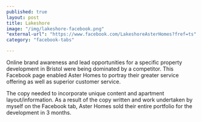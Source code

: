```yaml
---
published: true
layout: post
title: Lakeshore
image: "/img/lakeshore-facebook.png"
"external-url": "https://www.facebook.com/LakeshoreAsterHomes?fref=ts"
category: "facebook-tabs"

---
```


Online brand awareness and lead opportunities for a specific property development in Bristol were being dominated by a competitor. This Facebook page enabled Aster Homes to portray their greater service offering as well as superior customer service. 

The copy needed to incorporate unique content and apartment layout/information. As a result of the copy written and work undertaken by myself on the Facebook tab, Aster Homes sold their entire portfolio for the development in 3 months.
